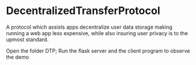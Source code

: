 # DecentralizedTransferProtocol
A protocol which assists apps decentralize user data storage making running a web app less expensive, while also insuring user privacy is to the upmost standard. 

Open the folder DTP; Run the flask server and the client program to observe the demo

